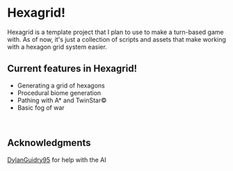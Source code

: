 # Hexagrid!
Hexagrid is a template project that I plan to use to make a turn-based game with.
As of now, it's just a collection of scripts and assets that make working with a hexagon grid system easier.

## Current features in Hexagrid!
* Generating a grid of hexagons
* Procedural biome generation
* Pathing with A* and TwinStar©
* Basic fog of war

<br>

## Acknowledgments
[DylanGuidry95](github.com/DylanGuidry95) for help with the AI
